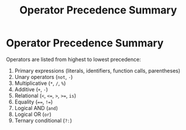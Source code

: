 ﻿---
layout: default
title: Operator Precedence Summary
parent: Jyro Language Syntax
has_children: false
has_toc: false
permalink: /jyro/precedence/
---

# Operator Precedence Summary

Operators are listed from highest to lowest precedence:

1. Primary expressions (literals, identifiers, function calls, parentheses)
2. Unary operators (`not`, `-`)
3. Multiplicative (`*`, `/`, `%`)
4. Additive (`+`, `-`)
5. Relational (`<`, `<=`, `>`, `>=`, `is`)
6. Equality (`==`, `!=`)
7. Logical AND (`and`)
8. Logical OR (`or`)
9. Ternary conditional (`?:`)